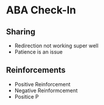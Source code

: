 # ABA Check-In

## Sharing
- Redirection not working super well
- Patience is an issue

## Reinforcements 
- Positive Reinforcement
- Negative Reinformcement 
- Positice P

